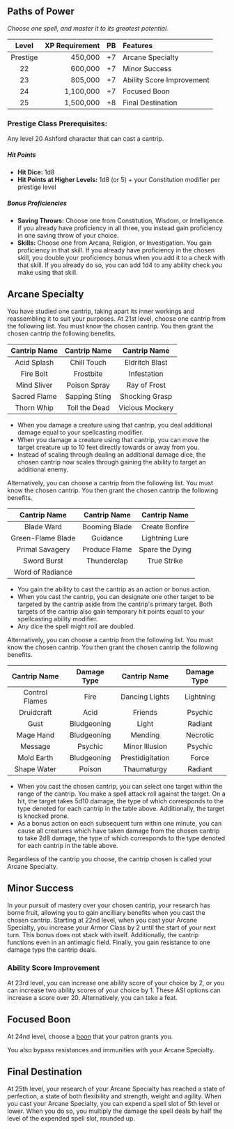 ## Paths of Power
*Choose one spell, and master it to its greatest potential.*

<div class='classTable'>

| Level    | XP Requirement   | PB | Features |
|:--------:|----------:|---:|:---------|
| Prestige | 450,000   | +7 | Arcane Specialty |
| 22       | 600,000   | +7 | Minor Success |
| 23       | 805,000   | +7 | Ability Score Improvement	|
| 24       | 1,100,000 | +7 | Focused Boon |
| 25       | 1,500,000 | +8 | Final Destination |
</div>
		
### Prestige Class Prerequisites:
Any level 20 Ashford character that can cast a cantrip.

##### Hit Points
- **Hit Dice:** 1d8	
- **Hit Points at Higher Levels:** 1d8 (or 5) + your Constitution modifier per prestige level

##### Bonus Proficiencies
- **Saving Throws:** Choose one from Constitution, Wisdom, or Intelligence. If you already have proficiency in all three, you instead gain proficiency in one saving throw of your choice.
- **Skills:** Choose one from Arcana, Religion, or Investigation. You gain proficiency in that skill. If you already have proficiency in the chosen skill, you double your proficiency bonus when you add it to a check with that skill. If you already do so, you can add 1d4 to any ability check you make using that skill.

## Arcane Specialty
You have studied one cantrip, taking apart its inner workings and reassembling it to suit your purposes. At 21st level, choose one cantrip from the following list. You must know the chosen cantrip. You then grant the chosen cantrip the following benefits.

<div class='classTable'>

|Cantrip Name   | Cantrip Name|Cantrip Name|
|:--------:|:--------:|:--------:|
|Acid Splash | Chill Touch| Eldritch Blast|
| Fire Bolt| Frostbite| Infestation|
|Mind Sliver| Poison Spray|Ray of Frost| 
|Sacred Flame|Sapping Sting|  Shocking Grasp|
|Thorn Whip|Toll the Dead| Vicious Mockery|

</div>

- When you damage a creature using that cantrip, you deal additional damage equal to your spellcasting modifier.
- When you damage a creature using that cantrip, you can move the target creature up to 10 feet directly towards or away from you.
- Instead of scaling through dealing an additional damage dice, the chosen cantrip now scales through gaining the ability to target an additional enemy.

Alternatively, you can choose a cantrip from the following list. You must know the chosen cantrip. You then grant the chosen cantrip the following benefits.

<div class='classTable'>

|Cantrip Name   | Cantrip Name|Cantrip Name|
|:--------:|:--------:|:--------:|
|Blade Ward | Booming Blade|Create Bonfire|
|Green-Flame Blade |Guidance|Lightning Lure|
|Primal Savagery|Produce Flame|Spare the Dying|
|Sword Burst|Thunderclap|True Strike|
|Word of Radiance|||

</div>

- You gain the ability to cast the cantrip as an action or bonus action.
- When you cast the cantrip, you can designate one other target to be targeted by the cantrip aside from the cantrip's primary target. Both targets of the cantrip also gain temporary hit points equal to your spellcasting ability modifier.
- Any dice the spell might roll are doubled. 

Alternatively, you can choose a cantrip from the following list. You must know the chosen cantrip. You then grant the chosen cantrip the following benefits.

<div class='classTable'>

|Cantrip Name   | Damage Type|Cantrip Name| Damage Type|
|:--------:|:--------:|:--------:|:--------:|
|Control Flames|Fire|Dancing Lights|Lightning|
|Druidcraft|Acid|Friends|Psychic|
|Gust|Bludgeoning|Light|Radiant|
|Mage Hand|Bludgeoning|Mending|Necrotic|
|Message|Psychic|Minor Illusion|Psychic|
|Mold Earth|Bludgeoning|Prestidigitation|Force|
|Shape Water|Poison|Thaumaturgy|Radiant|

</div>

- When you cast the chosen cantrip, you can select one target within the range of the cantrip. You make a spell attack roll against the target. On a hit, the target takes 5d10 damage, the type of which corresponds to the type denoted for each cantrip in the table above. Additionally, the target is knocked prone.
- As a bonus action on each subsequent turn within one minute, you can cause all creatures which have taken damage from the chosen cantrip to take 2d8 damage, the type of which corresponds to the type denoted for each cantrip in the table above.

Regardless of the cantrip you choose, the cantrip chosen is called your Arcane Specialty.

## Minor Success
In your pursuit of mastery over your chosen cantrip, your research has borne fruit, allowing you to gain ancilliary benefits when you cast the chosen cantrip. Starting at 22nd level, when you cast your Arcane Specialty, you increase your Armor Class by 2 until the start of your next turn. This bonus does not stack with itself. Additionally, the cantrip functions even in an antimagic field. Finally, you gain resistance to one damage type the cantrip deals.

### Ability Score Improvement	
At 23rd level, you can increase one ability score of your choice by 2, or you can increase two ability scores of your choice by 1. These ASI options can increase a score over 20.
Alternatively, you can take a feat.

## Focused Boon
At 24nd level, choose a [boon](boons.md) that your patron grants you. 

You also bypass resistances and immunities with your Arcane Specialty.

## Final Destination
At 25th level, your research of your Arcane Specialty has reached a state of perfection, a state of both flexibility and strength, weight and agility. When you cast your Arcane Specialty, you can expend a spell slot of 5th level or lower. When you do so, you multiply the damage the spell deals by half the level of the expended spell slot, rounded up.